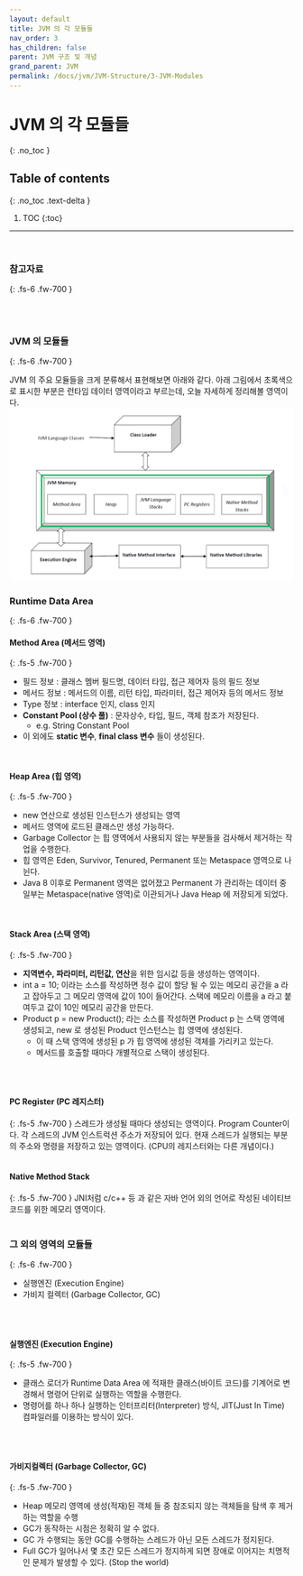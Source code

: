 ```yaml
---
layout: default
title: JVM 의 각 모듈들
nav_order: 3
has_children: false
parent: JVM 구조 및 개념
grand_parent: JVM
permalink: /docs/jvm/JVM-Structure/3-JVM-Modules
---
```




# JVM 의 각 모듈들
{: .no_toc }

## Table of contents
{: .no_toc .text-delta }

1. TOC
{:toc}

---

<br>

### 참고자료
{: .fs-6 .fw-700 }

<br>
<br>

### JVM 의 모듈들
{: .fs-6 .fw-700 }

JVM 의 주요 모듈들을 크게 분류해서 표현해보면 아래와 같다.
아래 그림에서 초록색으로 표시한 부분은 런타임 데이터 영역이라고 부르는데, 오늘 자세하게 정리해볼 영역이다.
![1](./img/JVM-MODULES/2.png)


### Runtime Data Area
{: .fs-6 .fw-700 }

#### Method Area (메서드 영역)
{: .fs-5 .fw-700 }
- 필드 정보 : 클래스 멤버 필드명, 데이터 타입, 접근 제어자 등의 필드 정보
- 메서드 정보 : 메서드의 이름, 리턴 타입, 파라미터, 접근 제어자 등의 메서드 정보
- Type 정보 : interface 인지, class 인지
- **Constant Pool (상수 풀)** : 문자상수, 타입, 필드, 객체 참조가 저장된다.
  - e.g. String Constant Pool
- 이 외에도 **static 변수**, **final class 변수** 들이 생성된다.
<br>

#### Heap Area (힙 영역)
{: .fs-5 .fw-700 }
- new 연산으로 생성된 인스턴스가 생성되는 영역
- 메서드 영역에 로드된 클래스만 생성 가능하다.
- Garbage Collector 는 힙 영역에서 사용되지 않는 부분들을 검사해서 제거하는 작업을 수행한다.
- 힙 영역은 Eden, Survivor, Tenured, Permanent 또는 Metaspace 영역으로 나뉜다.
- Java 8 이후로 Permanent 영역은 없어졌고 Permanent 가 관리하는 데이터 중 일부는 Metaspace(native 영역)로 이관되거나 Java Heap 에 저장되게 되었다.
<br>

#### Stack Area (스택 영역)
{: .fs-5 .fw-700 }
- **지역변수, 파라미터, 리턴값, 연산**을 위한 임시값 등을 생성하는 영역이다.
- int a = 10; 이라는 소스를 작성하면 정수 값이 할당 될 수 있는 메모리 공간을 a 라고 잡아두고 그 메모리 영역에 값이 10이 들어간다. 스택에 메모리 이름을 a 라고 붙여두고 값이 10인 메모리 공간을 만든다.
- Product p = new Product(); 라는 소스를 작성하면 Product p 는 스택 영역에 생성되고, new 로 생성된 Product 인스턴스는 힙 영역에 생성된다.
  - 이 때 스택 영역에 생성된 p 가 힙 영역에 생성된 객체를 가리키고 있는다.
  - 메서드를 호출할 때마다 개별적으로 스택이 생성된다.
<br>
<br>


#### PC Register (PC 레지스터)
{: .fs-5 .fw-700 }
스레드가 생성될 때마다 생성되는 영역이다. Program Counter이다.
각 스레드의 JVM 인스트럭션 주소가 저장되어 있다.
현재 스레드가 실행되는 부분의 주소와 명령을 저장하고 있는 영역이다. (CPU의 레지스터와는 다른 개념이다.)
<br>
<br>


#### Native Method Stack
{: .fs-5 .fw-700 }
JNI처럼 c/c++ 등 과 같은 자바 언어 외의 언어로 작성된 네이티브 코드를 위한 메모리 영역이다.
<br>
<br>


### 그 외의 영역의 모듈들
{: .fs-6 .fw-700 }
- 실행엔진 (Execution Engine)
- 가비지 컬렉터 (Garbage Collector, GC)
<br>
<br>

#### 실행엔진 (Execution Engine)
{: .fs-5 .fw-700 }
- 클래스 로더가 Runtime Data Area 에 적재한 클래스(바이트 코드)를 기계어로 변경해서 명령어 단위로 실행하는 역할을 수행한다.
- 명령어를 하나 하나 실행하는 인터프리터(Interpreter) 방식, JIT(Just In Time) 컴파일러를 이용하는 방식이 있다.
<br>
<br>

#### 가비지컬렉터 (Garbage Collector, GC)
{: .fs-5 .fw-700 }
- Heap 메모리 영역에 생성(적재)된 객체 들 중 참조되지 않는 객체들을 탐색 후 제거하는 역할을 수행
- GC가 동작하는 시점은 정확히 알 수 없다.
- GC 가 수행되는 동안 GC를 수행하는 스레드가 아닌 모든 스레드가 정지된다.
- Full GC가 일어나서 몇 초간 모든 스레드가 정지하게 되면 장애로 이어지는 치명적인 문제가 발생할 수 있다. (Stop the world)
<br>
<br>

